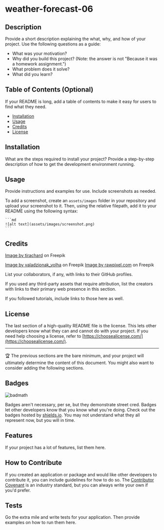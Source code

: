 # weather-forecast-06

## Description

Provide a short description explaining the what, why, and how of your project. Use the following questions as a guide:

- What was your motivation?
- Why did you build this project? (Note: the answer is not "Because it was a homework assignment.")
- What problem does it solve?
- What did you learn?

## Table of Contents (Optional)

If your README is long, add a table of contents to make it easy for users to find what they need.

- [Installation](#installation)
- [Usage](#usage)
- [Credits](#credits)
- [License](#license)

## Installation

What are the steps required to install your project? Provide a step-by-step description of how to get the development environment running.

## Usage

Provide instructions and examples for use. Include screenshots as needed.

To add a screenshot, create an `assets/images` folder in your repository and upload your screenshot to it. Then, using the relative filepath, add it to your README using the following syntax:

    ```md
    ![alt text](assets/images/screenshot.png)
    ```

## Credits
<a href="https://www.freepik.com/free-photo/sunshine-clouds-sky-during-morning-background-blue-white-pastel-heaven-soft-focus-lens-flare-sunlight-abstract-blurred-cyan-gradient-peaceful-nature-open-view-out-windows-beautiful-summer-spring_1284995.htm">Image by tirachard</a> on Freepik

<a href="https://www.freepik.com/free-vector/mountain-ridges-vector-illustration-sunlight_16866515.htm#query=cartoon%20weather&position=0&from_view=search&track=sph">Image by valadzionak_volha</a> on Freepik
<a href="https://www.freepik.com/free-vector/sunny-weather-background-vector-pastel-yellow-with-glittery-cute-doodle-illustration-kids_16358905.htm#page=3&query=cartoon%20weather&position=4&from_view=search&track=sph">Image by rawpixel.com</a> on Freepik

List your collaborators, if any, with links to their GitHub profiles.

If you used any third-party assets that require attribution, list the creators with links to their primary web presence in this section.

If you followed tutorials, include links to those here as well.

## License

The last section of a high-quality README file is the license. This lets other developers know what they can and cannot do with your project. If you need help choosing a license, refer to [https://choosealicense.com/](https://choosealicense.com/).

---

🏆 The previous sections are the bare minimum, and your project will ultimately determine the content of this document. You might also want to consider adding the following sections.

## Badges

![badmath](https://img.shields.io/github/languages/top/lernantino/badmath)

Badges aren't necessary, per se, but they demonstrate street cred. Badges let other developers know that you know what you're doing. Check out the badges hosted by [shields.io](https://shields.io/). You may not understand what they all represent now, but you will in time.

## Features

If your project has a lot of features, list them here.

## How to Contribute

If you created an application or package and would like other developers to contribute it, you can include guidelines for how to do so. The [Contributor Covenant](https://www.contributor-covenant.org/) is an industry standard, but you can always write your own if you'd prefer.

## Tests

Go the extra mile and write tests for your application. Then provide examples on how to run them here.